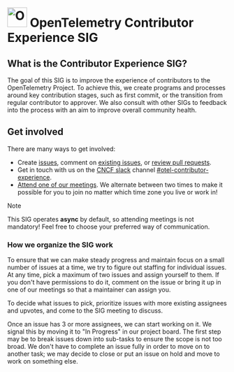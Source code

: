 # <img src="https://opentelemetry.io/img/logos/opentelemetry-logo-nav.png" alt="OpenTelemetry Icon" width="45" height=""> OpenTelemetry Contributor Experience SIG

## What is the Contributor Experience SIG?

The goal of this SIG is to improve the experience of contributors to the OpenTelemetry Project. 
To achieve this, we create programs and processes around key contribution stages, such as first commit, or the transition from regular contributor to approver.  We also consult with other SIGs to feedback into the process with an aim to improve overall community health.

## Get involved

There are many ways to get involved:

- Create [issues](https://github.com/open-telemetry/sig-contributor-experience/issues/new), comment on [existing issues](https://github.com/open-telemetry/sig-contributor-experience/issues/), or [review pull requests](https://github.com/open-telemetry/sig-contributor-experience/pulls).
- Get in touch with us on the [CNCF slack](https://slack.cncf.io/) channel [#otel-contributor-experience](https://cloud-native.slack.com/archives/C06TMJ2R0SK).
- [Attend one of our meetings](https://docs.google.com/document/d/1CTQI0p3QF8JP8reV8z_ggcs8KE5YVPpQGvAQknw4qP0/edit#heading=h.x3xl5syz15zx). We alternate between two times to make it possible for you to join no matter which time zone you live or work in! 

> [!NOTE]
> This SIG operates **async** by default, so attending meetings is not mandatory! Feel free to choose your preferred way of communication.

### How we organize the SIG work

To ensure that we can make steady progress and maintain focus on a small number of issues at a time, we try to figure out staffing for individual issues.
At any time, pick a maximum of two issues and assign yourself to them. If you don't have permissions to do it, comment on the issue or bring it up in one of our meetings so that a maintainer can assign you.

To decide what issues to pick, prioritize issues with more existing assignees and upvotes, and come to the SIG meeting to discuss.

Once an issue has 3 or more assignees, we can start working on it. We signal this by moving it to "In Progress" in our project board. 
The first step may be to break issues down into sub-tasks to ensure the scope is not too broad. 
We don't have to complete an issue fully in order to move on to another task; we may decide to close or put an issue on hold and move to work on something else.
